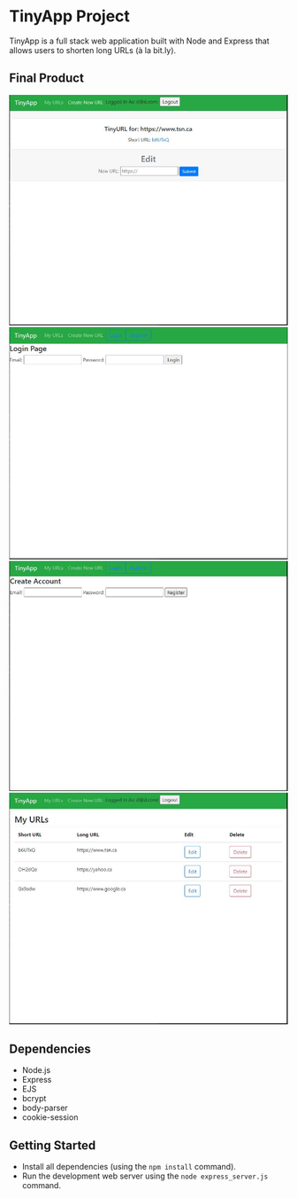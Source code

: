 # TinyApp Project

TinyApp is a full stack web application built with Node and Express that allows users to shorten long URLs (à la bit.ly).

## Final Product

!["Edit Long URL"](https://raw.githubusercontent.com/zefaradi/tinyapp/Docs/EditShortURL.JPG)
!["Login Page"](https://raw.githubusercontent.com/zefaradi/tinyapp/Docs/Login_Page.JPG)
!["Register Page"](https://raw.githubusercontent.com/zefaradi/tinyapp/Docs/Register_Page.JPG)
!["List of URLs"](https://raw.githubusercontent.com/zefaradi/tinyapp/Docs/URLs.JPG)

## Dependencies

- Node.js
- Express
- EJS
- bcrypt
- body-parser
- cookie-session


## Getting Started

- Install all dependencies (using the `npm install` command).
- Run the development web server using the `node express_server.js` command.